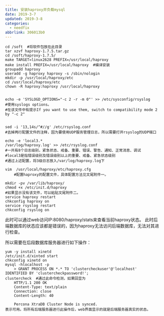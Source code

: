 ```yaml
---
title: 安装haproxy并负载mysql
date: 2019-3-7
updated: 2019-3-8
categories:
  - needfix
abbrlink: 306013b0
---
```

    cd /soft  #将软件包放在此目录
    tar xzvf haproxy-1.7.5.tar.gz
    cd /soft/haproxy-1.7.5/
    make TARGET=linux2628 PREFIX=/usr/local/haproxy
    make install PREFIX=/usr/local/haproxy  #编译安装
    groupadd haproxy
    useradd -g haproxy haproxy -s /sbin/nologin
    mkdir -p /usr/local/haproxy/etc
    cd /usr/local/haproxy/etc
    chown -R haproxy:haproxy /usr/local/haproxy


    echo -e 'SYSLOGD_OPTIONS="-c 2 -r -m 0"' >> /etc/sysconfig/rsyslog
    #使用syslogs options。
    #在该文件中有提示If you want to use them, switch to compatibility mode 2 by "-c 2"
    
    
    sed -i '13,14s/^#//g' /etc/rsyslog.conf
    #去掉两行配置文件的注释，因为要使用UDP服务管理日志，所以需要打开rsyslog的UDP端口
    
    echo -e 'local3.*                                                /var/log/haproxy.log' >> /etc/rsyslog.conf 
    #一共有8个日志级别，紧急状态、戒备、重要、错误、警告、通知、正常消息、调试
    #local3是指错误级别及错误级别以上的重要、戒备、紧急状态级别
    #通过上述配置，将3级日志放入/var/log/haproxy.log下  

    vim  /usr/local/haproxy/etc/haproxy.cfg
        #配置haproxy的配置文件，具体配置方法见文尾附件一。

    mkdir -pv /var/lib/haproxy/
    chmod +x /etc/init.d/haproxy
    #如果显示没有该文件，可以粘贴文尾附件二。
    service haproxy restart  
    chkconfig haproxy on
    service rsyslog restart
    chkconfig rsyslog on
    
此时可以通过web访问IP:8080/haproxy/stats来查看当前haproxy状态。
此时后端数据库的状态应该都是错误的，因为haproxy无法访问后端数据库，无法对其进行检查。
    
所以需要在后段数据库服务器进行如下操作：

    yum -y install xinetd
    /etc/init.d/xinted start
	chkconfig xinetd on
	mysql -hlocalhost -p
	    > GRANT PROCESS ON *.* TO 'clustercheckuser'@'localhost' IDENTIFIED BY 'clustercheckpassword!';
	clustercheck  #通过此命令检测，如果回显为
        HTTP/1.1 200 OK
        Content-Type: text/plain
        Connection: close
        Content-Length: 40
    
        Percona XtraDB Cluster Node is synced.
    表示可用。将所有后端服务器进行此操作后，web界面显示的就是后端服务器真实的状态。
    
